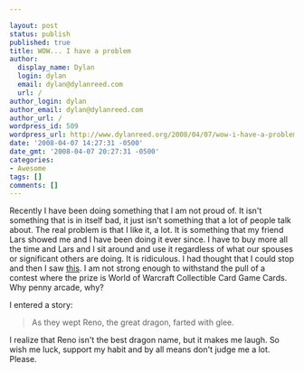 ```yaml
---

layout: post
status: publish
published: true
title: WOW... I have a problem
author:
  display_name: Dylan
  login: dylan
  email: dylan@dylanreed.com
  url: /
author_login: dylan
author_email: dylan@dylanreed.com
author_url: /
wordpress_id: 509
wordpress_url: http://www.dylanreed.org/2008/04/07/wow-i-have-a-problem/
date: '2008-04-07 14:27:31 -0500'
date_gmt: '2008-04-07 20:27:31 -0500'
categories:
- Awesome
tags: []
comments: []
---
```


Recently I have been doing something that I am not proud of. It isn't something that is in itself bad, it just isn't something that a lot of people talk about. The real problem is that I like it, a lot. It is something that my friend Lars showed me and I have been doing it ever since. I have to buy more all the time and Lars and I sit around and use it regardless of what our spouses or significant others are doing. It is ridiculous. I had thought that I could stop and then I saw [this][1]. I am not strong enough to withstand the pull of a contest where the prize is World of Warcraft Collectible Card Game Cards. Why penny arcade, why?

   [1]: http://www.penny-arcade.com/2008/4/4/

I entered a story:

  


> As they wept Reno, the great dragon, farted with glee.

I realize that Reno isn't the best dragon name, but it makes me laugh. So wish me luck, support my habit and by all means don't judge me a lot. Please.
